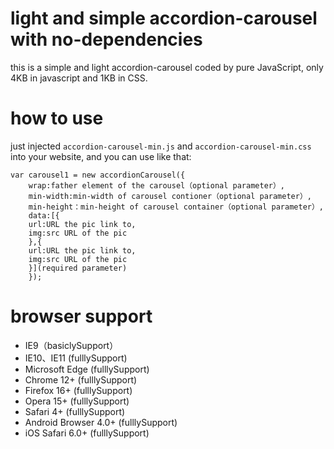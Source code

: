 # light and simple accordion-carousel with no-dependencies
this is a simple and light accordion-carousel coded by pure JavaScript, only 4KB in javascript and 1KB in CSS.
# how to use
just injected `accordion-carousel-min.js` and `accordion-carousel-min.css` into your website, and you can use like that:
```
var carousel1 = new accordionCarousel({
    wrap:father element of the carousel（optional parameter）,
    min-width:min-width of carousel contioner（optional parameter）,
    min-height：min-height of carousel container（optional parameter）,
    data:[{
    url:URL the pic link to,
    img:src URL of the pic
    },{
    url:URL the pic link to,
    img:src URL of the pic
    }](required parameter)
    });
```

# browser support
* IE9（basiclySupport）
* IE10、IE11 (fulllySupport)
* Microsoft Edge (fulllySupport)
* Chrome 12+ (fulllySupport)
* Firefox 16+ (fulllySupport)
* Opera 15+ (fulllySupport)
* Safari 4+ (fulllySupport)
* Android Browser 4.0+ (fulllySupport)
* iOS Safari 6.0+ (fulllySupport)